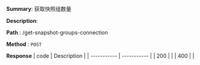 **Summary**: 获取快照组数量

**Description**:

**Path** : /get-snapshot-groups-connection

**Method** : `POST`

**Response**
| code      | Description |
| ----------- | ----------- |
|  200   |       |
|  400   |       |

